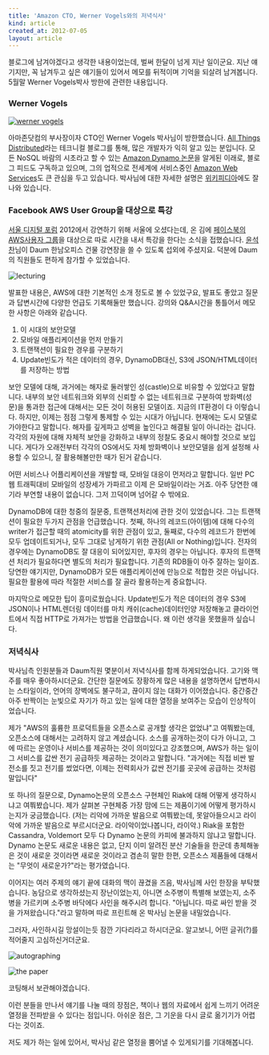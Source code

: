 ```yaml
---
title: 'Amazon CTO, Werner Vogels와의 저녁식사'
kind: article
created_at: 2012-07-05
layout: article
---
```


블로그에 남겨야겠다고 생각한 내용이었는데, 벌써 한달이 넘게 지난 일이군요. 지난 얘기지만, 꼭 남겨두고 싶은 얘기들이 있어서 메모를 뒤적이며 기억을 되살려 남겨봅니다. 5월말 Werner Vogels박사 방한에 관련한 내용입니다. 

### Werner Vogels

[![werner vogels](http://upload.wikimedia.org/wikipedia/commons/thumb/5/54/Wernervogels_ddp.jpg/320px-Wernervogels_ddp.jpg)](http://en.wikipedia.org/wiki/File:Wernervogels_ddp.jpg)

아마존닷컴의 부사장이자 CTO인 Werner Vogels 박사님이 방한했습니다. [All Things Distributed](http://www.allthingsdistributed.com)라는 테크니컬 블로그를 통해, 많은 개발자가 익히 알고 있는 분입니다. 모든 NoSQL 바람의 시초라고 할 수 있는 [Amazon Dynamo 논문](http://www.allthingsdistributed.com/2007/10/amazons_dynamo.html)을 알게된 이래로, 블로그 피드도 구독하고 있으며, 그의 업적으로 전세계에 서비스중인 [Amazon Web Services](http://aws.amazon.com/)도 큰 관심을 두고 있습니다. 박사님에 대한 자세한 설명은 [위키피디아](http://en.wikipedia.org/wiki/Werner_Vogels)에도 잘 나와 있습니다.

### Facebook AWS User Group을 대상으로 특강

[서울 디지털 포럼](http://www.seouldigitalforum.org/kr/) 2012에서 강연하기 위해 서울에 오셨다는데, 온 김에 [페이스북의 AWS사용자 그룹](http://www.facebook.com/groups/189675924467773/)을 대상으로 따로 시간을 내서 특강을 한다는 소식을 접했습니다. [윤석찬](http://channy.creation.net/)님이 Daum 한남오피스 건물 강연장을 쓸 수 있도록 섭외에 주셨지요. 덕분에 Daum의 직원들도 편하게 참가할 수 있었습니다. 

![lecturing](http://farm8.staticflickr.com/7095/7278665932_1fa2a92090_n.jpg)

발표한 내용은, AWS에 대한 기본적인 소개 정도로 볼 수 있었구요, 발표도 좋았고 질문과 답변시간에 다양한 언급도 기록해둘만 했습니다. 강의와 Q&A시간을 통틀어서 메모한 사항은 아래와 같습니다. 

1. 이 시대의 보안모델
1. 모바일 애플리케이션을 먼저 만들기 
1. 트랜잭션이 필요한 경우를 구분하기 
1. Update빈도가 적은 데이터의 경우, DynamoDB대신, S3에 JSON/HTML데이터를 저장하는 방법

보안 모델에 대해, 과거에는 해자로 둘러쌓인 성(castle)으로 비유할 수 있었다고 말합니다. 내부의 보안 네트워크와 외부의 신뢰할 수 없는 네트워크로 구분하여 방화벽(성문)을 통과한 접근에 대해서는 모든 것이 허용된 모델이죠. 지금의 IT환경이 다 이렇습니다. 하지만, 이제는 점점 그렇게 통제할 수 있는 시대가 아닙니다. 현재에는 도시 모델로 가야한다고 말합니다. 해자를 깊게파고 성벽을 높인다고 해결될 일이 아니라는 겁니다. 각각의 자원에 대해 자체적 보안을 강화하고 내부의 정찰도 중요시 해야할 것으로 보입니다. 게다가 오래전부터 각각의 OS에서도 자체 방화벽이나 보안모델을 쉽게 설정해 사용할 수 있으니, 잘 활용해볼만한 때가 된거 같습니다. 

어떤 서비스나 어플리케이션을 개발할 때, 모바일 대응이 먼저라고 말합니다. 일반 PC웹 트래픽대비 모바일의 성장세가 가파르고 이제 은 모바일이라는 거죠. 아주 당연한 얘기라 부연할 내용이 없습니다. 그저 끄덕이며 넘어갈 수 밖에요.

DynamoDB에 대한 청중의 질문중, 트랜잭션처리에 관한 것이 있었습니다. 그는 트랜잭션이 필요한 두가지 관점을 언급했습니다. 첫째, 하나의 레코드(아이템)에 대해 다수의 writer가 접근할 때의 atomicity를 위한 관점이 있고, 둘째로, 다수의 레코드가 한번에 모두 업데이트되거나, 모두 그대로 남게하기 위한 관점(All or Nothing)입니다. 전자의 경우에는 DynamoDB도 잘 대응이 되어있지만, 후자의 경우는 아닙니다. 후자의 트랜잭션 처리가 필요하다면 별도의 처리가 필요합니다. 기존의 RDB들이 아주 잘하는 일이죠. 당연한 얘기지만, DynamoDB가 모든 애플리케이션에 만능으로 적합한 것은 아닙니다. 필요한 활용에 따라 적절한 서비스를 잘 골라 활용하는게 중요합니다. 

마지막으로 메모한 팁이 흥미로웠습니다. Update빈도가 적은 데이터의 경우 S3에 JSON이나 HTML렌더링 데이터를 마치 캐쉬(cache)데이터인양 저장해놓고 클라이언트에서 직접 HTTP로 가져가는 방법을 언급했습니다. 왜 이런 생각을 못했을까 싶습니다. 

### 저녁식사 

박사님측 인원분들과 Daum직원 몇분이서 저녁식사를 함께 하게되었습니다. 고기와 맥주를 매우 좋아하시더군요. 간단한 질문에도 장황하게 많은 내용을 설명하면서 답변하시는 스타일이라, 언어의 장벽에도 불구하고, 끊이지 않는 대화가 이어졌습니다. 중간중간 아주 반짝이는 눈빛으로 자기가 하고 있는 일에 대한 열정을 보여주는 모습이 인상적이었습니다. 

제가 "AWS의 훌륭한 프로덕트들을 오픈소스로 공개할 생각은 없었냐"고 여쭤봤는데, 오픈소스에 대해서는 고려하지 않고 계셨습니다. 소스를 공개하는것이 다가 아니고, 그에 따르는 운영이나 서비스를 제공하는 것이 의미있다고 강조했으며, AWS가 하는 일이 그 서비스를 값싼 전기 공급하듯 제공하는 것이라고 말합니다. "과거에는 직접 비싼 발전소를 짓고 전기를 썼었다면, 이제는 전력회사가 값싼 전기를 곳곳에 공급하는 것처럼 말입니다" 

또 하나의 질문으로, Dynamo논문의 오픈소스 구현체인 Riak에 대해 어떻게 생각하시냐고 여쭤봤습니다. 제가 살펴본 구현체중 가장 맘에 드는 제품이기에 어떻게 평가하시는지가 궁금했습니다. (저는 리악에 가까운 발음으로 여쭤봤는데, 못알아들으시고 라이악에 가까운 발음으로 부르시더군요. 라이악이었나봅니다, 라이악.) Riak을 포함한 Cassandra, Voldemort 모두 다 Dynamo 논문의 카피에 불과하지 않냐고 말합니다. Dynamo 논문도 새로운 내용은 없고, 단지 이미 알려진 분산 기술들을 한군데 총체해놓은 것이 새로운 것이라면 새로운 것이라고 겸손히 말한 한편, 오픈소스 제품들에 대해서는 "무엇이 새로운가?"라는 평가였습니다. 

이어지는 여러 주제의 얘기 끝에 대화의 맥이 끊겼을 즈음, 박사님께 사인 한장을 부탁했습니다. 농담으로 생각하셨는지 장난이었는지, 아니면 소주병이 특별해 보였는지, 소주병을 가르키며 소주병 바닥에다 사인을 해주시려 합니다. "아닙니다. 따로 싸인 받을 것을 가져왔습니다."라고 말하며 따로 프린트해 온 박사님 논문을 내밀었습니다. 

그러자, 사인하시길 망설이는듯 잠깐 기다리라고 하시더군요. 알고보니, 어떤 글귀(?)를 적어줄지 고심하신거더군요.

![autographing](http://farm9.staticflickr.com/8019/7278664350_ccee28ab35_n.jpg)

![the paper](http://farm8.staticflickr.com/7088/7278660206_1413261891.jpg)

코팅해서 보관해야겠습니다. 

이런 분들을 만나서 얘기를 나눌 때의 장점은, 책이나 웹의 자료에서 쉽게 느끼기 어려운 열정을 전파받을 수 있다는 점입니다. 아쉬운 점은, 그 기운을 다시 글로 옮기기가 어렵다는 것이죠. 

저도 제가 하는 일에 있어서, 박사님 같은 열정을 뿜어낼 수 있게되기를 기대해봅니다. 
